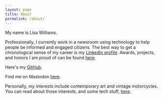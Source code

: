 ```yaml
---
layout: page
title: About
permalink: /about/
---
```


My name is Lisa Williams.

Professionally, I currently work in a newsroom using technology to help people be informed and engaged citizens. The best way to get a chronological sense of my career is my <a href ="https://www.linkedin.com/in/lisawilliams/">LinkedIn profile</a>. Awards, projects, and honors I am proud of can be found <a href ="https://lisawilliams.github.io/lisa/work/">here</a>.

Here's my <a href ="https://github.com/lisawilliams/">GitHub</a>.

Find me on Mastodon <a href="https://toot.lgbt/@lisawilliams">here</a>. 

Personally, my interests include contemporary art and vintage motorcycles. You can read about those interests, and some tech stuff, <a href ="https://lisawilliams.github.io/lisa/">here</a>.
